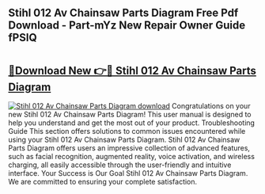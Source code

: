 ## Stihl 012 Av Chainsaw Parts Diagram Free Pdf Download - Part-mYz New Repair Owner Guide fPSlQ

# <h2><a href="http://dfnb3m.blite.top/?on=Stihl+012+Av+Chainsaw+Parts+Diagram">🔗Download New 👉🔴 Stihl 012 Av Chainsaw Parts Diagram</a></h2>

[![Stihl 012 Av Chainsaw Parts Diagram download](https://i.imgur.com/lujVjoI.png)](http://dfnb3m.blite.top/?on=Stihl+012+Av+Chainsaw+Parts+Diagram)
Congratulations on your new Stihl 012 Av Chainsaw Parts Diagram! This user manual is designed to help you understand and get the most out of your product. Troubleshooting Guide This section offers solutions to common issues encountered while using your Stihl 012 Av Chainsaw Parts Diagram. Stihl 012 Av Chainsaw Parts Diagram offers users an impressive collection of advanced features, such as facial recognition, augmented reality, voice activation, and wireless charging, all easily accessible through the user-friendly and intuitive interface. Your Success is Our Goal Stihl 012 Av Chainsaw Parts Diagram. We are committed to ensuring your complete satisfaction.
